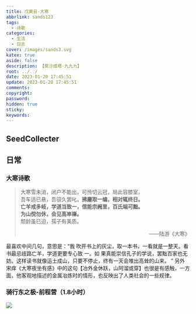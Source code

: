 ```yaml
---
title: 戊寅日-大寒
abbrlink: sands123
tags:
  - 诗歌
categories:
  - 生活
  - 日志
cover: /images/sands3.svg
katex: true
aside: false
description: 【聚沙成塔·九九九】
root: ../../
date: 2023-01-20 17:45:51
update: 2023-01-20 17:45:51
comments:
copyright:
password:
hidden: true
sticky:
keywords:
---
```


## SeedCollecter



## 日常
### 大寒诗歌
>大寒雪未消，闭户不能出，可怜切云冠，局此容膝室。  
吾车适已悬，吾驭久罢叱，**拂麈取一编，相对辄终日。  
亡羊戒多岐，学道当致一，信能宗阙里，百氏端可黜。  
为山傥勿休，会见高崒嵂。**  
颓龄虽已迫，孺子有美质。
><p align="right">——陆游《大寒》</p>

最喜欢中间几句，意思是：“我 吹开书上的灰尘，取一本书，一看就是一整天。看书最忌歧路亡羊，学道更要专心致 一。如 果真能崇信孔子的学说，罢黜百家也无妨。这样读书就像运土成山，只要不停止，终有一天会堆出高耸的山来。 ”
另外宋痒《大寒夜坐有感》中的这句【冶外金休跃，山阿溜或穿】也很是有感触，一方面，他客观地描述的金属冶炼时的情形，也反映出了人类社会的一些规律。
### 骑行东之极-前程营（1.8小时）
<img src="https://img.500px.me/photo/dff7efb584b12a50d685e413b053d3302/6e4cd270703d4279a4851794b2a454fd.jpg!p5"  referrerPolicy="no-referrer" />
